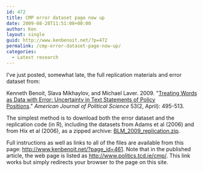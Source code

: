```yaml
---
id: 472
title: CMP error dataset page now up
date: 2009-08-28T11:51:08+00:00
author: Ken
layout: single
guid: http://www.kenbenoit.net/?p=472
permalink: /cmp-error-dataset-page-now-up/
categories:
  - Latest research
---
```

I&#8217;ve just posted, somewhat late, the full replication materials and error dataset from:


  Kenneth Benoit, Slava Mikhaylov, and Michael Laver. 2009. "[Treating Words as Data with Error: Uncertainty in Text Statements of Policy Positions](/assets/files/pdfs/blm2009ajps.pdf)." _American Journal of Political Science_ 53(2, April): 495-513.


The simplest method is to download both the error dataset and the replication code (in R), including the datasets from Adams et al (2006) and from Hix et al (2006), as a zipped archive: [BLM\_2009\_replication.zip](http://www.kenbenoit.net/cmp/BLM_2009_replication.zip).

Full instructions as well as links to all of the files are available from this page: <http://www.kenbenoit.net/?page_id=461>. Note that in the published article, the web page is listed as <http://www.politics.tcd.ie/cmp/>. This link works but simply redirects your browser to the page on this site.

